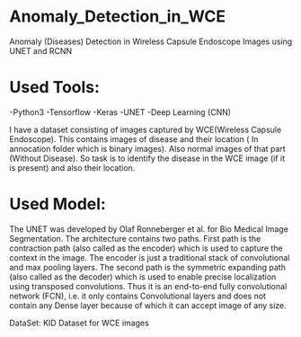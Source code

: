 # Anomaly_Detection_in_WCE

Anomaly (Diseases) Detection in Wireless Capsule Endoscope Images using UNET and RCNN

# Used Tools:

-Python3
-Tensorflow
-Keras
-UNET
-Deep Learning (CNN)


I have a dataset consisting of images captured by WCE(Wireless Capsule Endoscope). 
This contains images of disease and their location ( In annocation folder which is binary images). 
Also normal images of that part (Without Disease). So task is to identify the disease in the WCE image (if it is present) and also their location.


# Used Model:
The UNET was developed by Olaf Ronneberger et al. for Bio Medical Image Segmentation. 
The architecture contains two paths. First path is the contraction path (also called as the encoder) which is used to capture the context in the image. 
The encoder is just a traditional stack of convolutional and max pooling layers. The second path is the symmetric expanding path (also called as the decoder) which is used to enable precise localization using transposed convolutions. 
Thus it is an end-to-end fully convolutional network (FCN), i.e. it only contains Convolutional layers and does not contain any Dense layer because of which it can accept image of any size.

DataSet:
KID Dataset for WCE images
